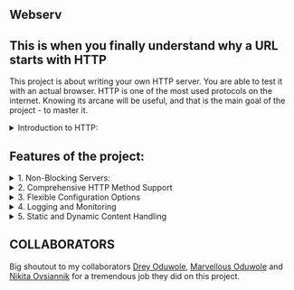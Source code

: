 ## Webserv
## This is when you finally understand why a URL starts with HTTP

This project is about writing your own HTTP server.
You are able to test it with an actual browser.
HTTP is one of the most used protocols on the internet.
Knowing its arcane will be useful, and that is the main goal of the project - to master it.

 <details>
<summary>Introduction to HTTP: </summary>
The Hypertext Transfer Protocol (HTTP) is an application protocol for distributed,
collaborative, hypermedia information systems.
HTTP is the foundation of data communication for the World Wide Web, where hypertext documents include hyperlinks to other resources that the user can easily access.
For example, by a mouse click or by tapping the screen in a web browser.
HTTP was developed to facilitate hypertext and the World Wide Web.
The primary function of a web server is to store, process, and deliver web pages to
clients. The communication between client and server takes place using the Hypertext
Transfer Protocol (HTTP).
Pages delivered are most frequently HTML documents, which may include images,
style sheets, and scripts in addition to the text content.
Multiple web servers may be used for a high-traffic website.
A user agent, commonly a web browser or web crawler, initiates communication by
requesting a specific resource using HTTP and the server responds with the content of
that resource or an error message if unable to do so. The resource is typically a real file
on the server’s secondary storage, but this is not necessarily the case and depends on how
the webserver is implemented.
While the primary function is to serve content, full implementation of HTTP also
includes ways of receiving content from clients. This feature is used for submitting web
forms, including the uploading of files.
</details>

## Features of the project:

<details>
  <summary>1. Non-Blocking Servers: </summary>
   One of the standout features of our webserv project is its implementation of a non-blocking server architecture using epoll.
   This design ensures efficient and scalable handling of multiple client connections concurrently without the performance bottlenecks 
   commonly associated with traditional blocking servers.

1. **Concurrent Connections**: Non-blocking servers can manage multiple client connections simultaneously. This allows the server to handle a large number of requests at the same time, improving the overall responsiveness and throughput.

2. **Resource Efficiency**: By avoiding the need for dedicated threads or processes for each connection, non-blocking servers use system resources more efficiently. This reduces the overhead associated with context switching and memory usage, leading to better performance.

3. **Reduced Latency**: Non-blocking operations minimize the idle time that typically occurs when waiting for I/O operations to complete. This results in lower latency and faster response times for clients.

4. **Scalability**: As the number of client connections increases, a non-blocking server can scale more effectively than a blocking server. This makes it an ideal choice for applications requiring high concurrency and scalability.

5. **Event-Driven Architecture**: Non-blocking servers utilize an event-driven approach, where the server processes events (such as incoming requests) as they occur. This allows the server to remain responsive and dynamically allocate resources based on current demand.

6. **Improved Reliability**: By handling I/O operations asynchronously, non-blocking servers are less likely to experience bottlenecks or crashes under high load conditions. This enhances the overall reliability and stability of the server.

#### Implementation Details:

- **`epoll` Mechanism**: Our server uses the `epoll` system call, which is highly efficient for monitoring large numbers of file descriptors. `epoll` provides scalable I/O event notification, ensuring that the server can respond to any I/O event as soon as it occurs.
- **Asynchronous I/O**: All I/O operations are performed asynchronously, ensuring that no single request can block the entire server.
- **Event Loop**: The core of the non-blocking server is an event loop that continuously checks for and processes events, maintaining a high level of responsiveness.

By leveraging these principles, our webserv project delivers a robust and high-performance web server capable of handling modern web traffic demands with ease.
  </details>
 </details>
 <details>
   <summary>2. Comprehensive HTTP Method Support</summary>
   Our webserv project includes robust support for multiple HTTP methods, allowing it to handle a wide variety of client requests and perform diverse operations. Here’s a breakdown of the supported methods:

#### **GET Method**
The GET method is used to retrieve data from the server. It is one of the most commonly used HTTP methods. Our server processes GET requests efficiently, ensuring quick and reliable delivery of requested resources.

#### **POST Method**
The POST method is used to send data to the server to create a new resource. It allows clients to submit data such as form entries, file uploads, or other data to the server. Our server ensures that POST requests are handled securely and effectively.

#### **PUT Method**
The PUT method is used to update an existing resource or create a new resource if it does not exist. Our server handles PUT requests by allowing clients to upload or update data, ensuring the correct updating of resources.

#### **DELETE Method**
The DELETE method is used to remove a specified resource from the server. Our server processes DELETE requests efficiently, allowing clients to delete resources as needed while maintaining server integrity and security.

#### **HEAD Method**
The HEAD method is similar to GET but it only retrieves the headers of a resource, without the body. This method is useful for checking what a GET request will return before making the actual request. Our server supports HEAD requests to facilitate quick checks on resources.
 </details>

<details>
  <summary>3. Flexible Configuration Options</summary>
  Our webserv project includes a flexible configuration system that allows users to customize the server’s behavior according to their needs. This includes:

- **Port Configuration**: Users can specify the port on which the server listens for incoming connections.
- **Root Directory**: The server’s root directory can be configured, allowing users to serve files from any specified location on their system.
- **Error Pages**: Custom error pages can be set up for different HTTP error codes, improving the user experience by providing meaningful error messages.
- **Max Body Size**: Users can configure the maximum body size for incoming requests, helping to manage server load and security.
- **Allow methods**: Users can set different methods being allowed for different locations, as well as for the root itself.
- **Authorization**: An authorization can be set with the login and password as a security measure.
- **Redirection**: A 301 and 302 redirect can be set for a permanent and temproral change of locations.
- **Autoindex**: An autoindex can be turned on and off for setting default page display.
- **CGI management**: Different CGI extensions can be allowed or restricted for all the locations being set.
- **Server name display**: Server domain names are being stored and displayed for a better server management.
</details>

<details>
  <summary>4. Logging and Monitoring</summary>
  Comprehensive logging and monitoring capabilities are built into our webserv project, providing valuable insights into server performance and client interactions:

#### **Access Logs**
The server maintains detailed access logs, recording each request received, including the method, URL, response status, and client IP address. This helps in tracking usage patterns and diagnosing issues.

#### **Error Logs**
Error logs capture any server-side errors, including failed requests and internal server errors. This information is crucial for debugging and improving server reliability.

#### **Server creation Logs**
After being created, a list of available servers is shown for an ease and understandable access and connection.
</details>

<details>
  <summary>5. Static and Dynamic Content Handling</summary>
  Our webserv project is capable of serving both static and dynamic content, making it versatile for various types of web applications:

#### **Static Content**
The server efficiently serves static files such as HTML, CSS, JavaScript, images, and other resources. It supports features like caching and compression to enhance delivery speed.

#### **Dynamic Content**
For dynamic content generation, the server can interface with backend scripts or applications written in languages like PHP, Python, or Bash. This allows for the creation of interactive and dynamic web applications.
</details>

## COLLABORATORS

Big shoutout to my collaborators [Drey Oduwole](https://github.com/DreyWesson), [Marvellous Oduwole](https://github.com/codedmarve) and [Nikita Ovsiannik](https://github.com/novsiannn) for a tremendous job they did on this project.

